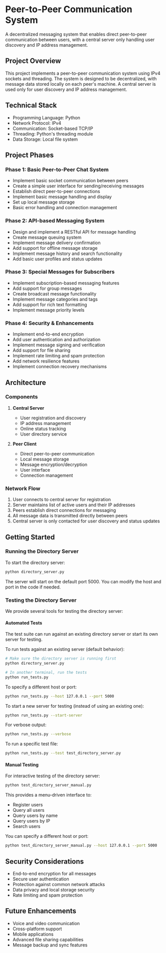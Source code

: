 # Peer-to-Peer Communication System

A decentralized messaging system that enables direct peer-to-peer communication between users, with a central server only handling user discovery and IP address management.

## Project Overview

This project implements a peer-to-peer communication system using IPv4 sockets and threading. The system is designed to be decentralized, with message data stored locally on each peer's machine. A central server is used only for user discovery and IP address management.

## Technical Stack

- Programming Language: Python
- Network Protocol: IPv4
- Communication: Socket-based TCP/IP
- Threading: Python's threading module
- Data Storage: Local file system

## Project Phases

### Phase 1: Basic Peer-to-Peer Chat System
- Implement basic socket communication between peers
- Create a simple user interface for sending/receiving messages
- Establish direct peer-to-peer connections
- Implement basic message handling and display
- Set up local message storage
- Basic error handling and connection management

### Phase 2: API-based Messaging System
- Design and implement a RESTful API for message handling
- Create message queuing system
- Implement message delivery confirmation
- Add support for offline message storage
- Implement message history and search functionality
- Add basic user profiles and status updates

### Phase 3: Special Messages for Subscribers
- Implement subscription-based messaging features
- Add support for group messages
- Create broadcast message functionality
- Implement message categories and tags
- Add support for rich text formatting
- Implement message priority levels

### Phase 4: Security & Enhancements
- Implement end-to-end encryption
- Add user authentication and authorization
- Implement message signing and verification
- Add support for file sharing
- Implement rate limiting and spam protection
- Add network resilience features
- Implement connection recovery mechanisms

## Architecture

### Components
1. **Central Server**
   - User registration and discovery
   - IP address management
   - Online status tracking
   - User directory service

2. **Peer Client**
   - Direct peer-to-peer communication
   - Local message storage
   - Message encryption/decryption
   - User interface
   - Connection management

### Network Flow
1. User connects to central server for registration
2. Server maintains list of active users and their IP addresses
3. Peers establish direct connections for messaging
4. All message data is transmitted directly between peers
5. Central server is only contacted for user discovery and status updates

## Getting Started

### Running the Directory Server

To start the directory server:

```bash
python directory_server.py
```

The server will start on the default port 5000. You can modify the host and port in the code if needed.

### Testing the Directory Server

We provide several tools for testing the directory server:

#### Automated Tests

The test suite can run against an existing directory server or start its own server for testing.

To run tests against an existing server (default behavior):

```bash
# Make sure the directory server is running first
python directory_server.py

# In another terminal, run the tests
python run_tests.py
```

To specify a different host or port:

```bash
python run_tests.py --host 127.0.0.1 --port 5000
```

To start a new server for testing (instead of using an existing one):

```bash
python run_tests.py --start-server
```

For verbose output:

```bash
python run_tests.py --verbose
```

To run a specific test file:

```bash
python run_tests.py --test test_directory_server.py
```

#### Manual Testing

For interactive testing of the directory server:

```bash
python test_directory_server_manual.py
```

This provides a menu-driven interface to:
- Register users
- Query all users
- Query users by name
- Query users by IP
- Search users

You can specify a different host or port:

```bash
python test_directory_server_manual.py --host 127.0.0.1 --port 5000
```

## Security Considerations

- End-to-end encryption for all messages
- Secure user authentication
- Protection against common network attacks
- Data privacy and local storage security
- Rate limiting and spam protection

## Future Enhancements

- Voice and video communication
- Cross-platform support
- Mobile applications
- Advanced file sharing capabilities
- Message backup and sync features
